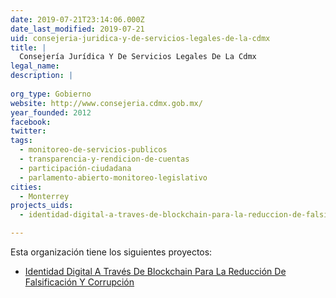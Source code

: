 ```yaml
---
date: 2019-07-21T23:14:06.000Z
date_last_modified: 2019-07-21
uid: consejeria-juridica-y-de-servicios-legales-de-la-cdmx
title: |
  Consejería Jurídica Y De Servicios Legales De La Cdmx
legal_name: 
description: |
  
org_type: Gobierno
website: http://www.consejeria.cdmx.gob.mx/
year_founded: 2012
facebook: 
twitter: 
tags:
  - monitoreo-de-servicios-publicos
  - transparencia-y-rendicion-de-cuentas
  - participación-ciudadana
  - parlamento-abierto-monitoreo-legislativo
cities: 
  - Monterrey
projects_uids:
  - identidad-digital-a-traves-de-blockchain-para-la-reduccion-de-falsificacion-y-corrupcion

---
```


Esta organización tiene los siguientes proyectos:

- [Identidad Digital A Través De Blockchain Para La Reducción De Falsificación Y Corrupción](/proyectos/identidad-digital-a-traves-de-blockchain-para-la-reduccion-de-falsificacion-y-corrupcion)
